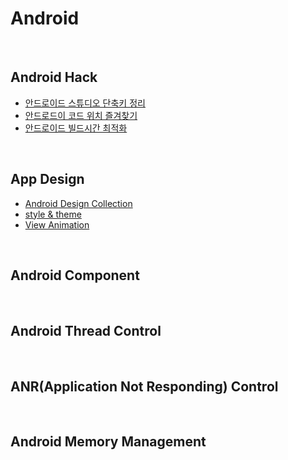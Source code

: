 # Android 


</br>

## Android Hack  
- [안드로이드 스튜디오 단축키 정리](https://medium.com/@joongwon/android-studio-%EB%8B%A8%EC%B6%95%ED%82%A4-%EC%A0%95%EB%A6%AC-557733f5a5a)
- [안드로드이 코드 위치 즐겨찾기](http://mainia.tistory.com/5095)
- [안드로이드 빌드시간 최적화](https://gun0912.tistory.com/76)

</br>

## App Design

- [Android Design Collection](https://github.com/wasabeef/awesome-android-ui)
- [style & theme](http://rinear.tistory.com/entry/AndroidTheme-style%EC%9D%80-%EB%AC%B4%EC%97%87%EC%9D%B8%EA%B0%80)
- [View Animation](http://dwfox.tistory.com/26)


</br>

## Android Component

</br>

## Android Thread Control


</br>

## ANR(Application Not Responding) Control

<br>

## Android Memory Management  


